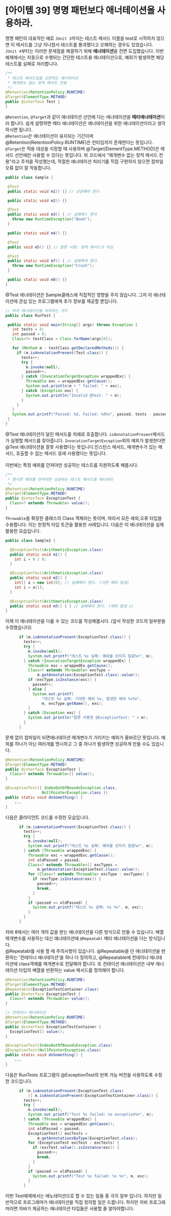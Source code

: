 # [아이템 39] 명명 패턴보다 애너테이션을 사용하라.

명명 패턴의 대표적인 예로 `JUnit 3`까지는 테스트 메서드 이름을 test로 시작하지 않으면 이 메서드를 그냥 지나쳤서 테스트를 통과했다고 오해하는 경우도 있었습니다.</br>
`JUnit 4`부터는 이러한 문제점을 해결하기 위해 **애너테이션**을 전면 도입했습니다. 이번 예제에서는 자동으로 수행되는 간단한 테스트용 애너테이션으로, 예외가 발생하면 해당 테스트를 실패로 처리합니다.

``` java
/**
 * 테스트 메서드임을 선언하는 애너테이션
 * 매개변수 없는 정적 메서드 전용
 */
@Retention(RetentionPolicy.RUNTIME)
@Target(ElementType.METHOD)
public @interface Test {
}
```

`@Retention`, `@Target`과 같이 애너테이션 선언에 다는 애너테이션을 **메타애너테이션**이라 합니다. 쉽게 설명하면 메타 애너테이션은 애너테이션을 위한 애너테이션이라고 생각하시면 됩니다.</br>
`@Retention`은 애너테이션이 유지되는 기간이며 @Retention(RetentionPolicy.RUNTIME)은 런타임까지 존재한다는 뜻입니다.</br>
`@Target`은 적용 대상을 지정할 때 사용하며 @Target(ElementType.METHOD)은 메서드 선언에만 사용할 수 있다는 뜻입니다. 위 코드에서 "매개변수 없는 정적 메서드 전용"라고 주석을 작성했는데, 적절한 애너테이션 처리기를 직접 구현하지 않으면 컴파일 오류 없이 잘 작동합니다.
 </br>

 ``` java
 public class Sample {

  @Test
  public static void m1() {} // 성공해야 한다

  public static void m2() {} 

  @Test
  public static void m3() { // 실패해ㅑ 한다
    throw new RuntimeException("Boom");
  }

  public static void m4() {}

  @Test
  public void m5() {} // 잘못 사용: 정적 메서드가 아님

  @Test
  public static void m7() { // 실패해야 한다
    throw new RuntimeException("Crash");
  }

  public static void m8() {}
}
 ```
 @Test 애너테이션은 Sample클래스에 직접적인 영향을 주지 않습니다. 그저 이 애너테이션에 관심 있는 프로그램에게 추가 정보를 제공할 뿐입니다.

 ``` java
 // 마커 애너테이션을 처리하는 코드
 public class RunTest {

  public static void main(String[] args) throws Exception {
    int tests = 0;
    int passed = 0;
    Class<?> testClass = Class.forName(args[0]);

    for (Method m : testClass.getDeclaredMethods()) {
      if (m.isAnnotationPresent(Test.class)) {
        tests++;
        try {
          m.invoke(null);
          passed++;
        } catch (InvocationTargetException wrappedExc) {
          Throwable exc = wrappedExc.getCause();
          System.out.println(m + " failed: " + exc);
        } catch (Exception exc) {
          System.out.println("Invalid @Test: " + m);
        }
      }
    }
    System.out.printf("Passed: %d, Failed: %d%n", passed, tests - passed);
  }
}
 ```
@Test 애너테이션이 달린 메서드를 차례로 호출합니다. `isAnnotationPresent`메서드가 실행할 메서드를 찾아줍니다. `InvocationTargetException`외의 예외가 발생한다면 @Test 애너테이션을 잘못 사용했다는 뜻입니다.인스턴스 메서드, 매개변수가 있는 메서드, 호출할 수 없는 메서드 등에 사용했다는 뜻입니다. </br></br>
이번에는 특정 예외를 던져야만 성공하는 테스트를 지원하도록 해봅시다.
``` java
/**
 * 명시한 예외를 던져야면 성공하는 테스트 메서드용 에너테이
 */
@Retention(RetentionPolicy.RUNTIME)
@Target(ElementType.METHOD)
public @interface ExceptionTest {
  Class<? extends Throwable> value();
}
```
`Throwable`을 확장한 클래스의 Class 객체라는 뜻이며, 따라서 모든 예외,오류 타입을 수용합니다. 이는 한정적 타입 토큰을 활용한 사례입니다. 다음은 이 애너테이션을 실제 활용한 모습입니다.

``` java
public class Sample2 {

  @ExceptionTest(ArithmeticException.class)
  public static void m1() {
    int i = 0 / 0;
  }

  @ExceptionTest(ArithmeticException.class)
  public static void m2() {
    int[] a = new int[0]; // 실패해야 한다. (다른 예외 발생)
    int i = a[1];
  }

  @ExceptionTest(ArithmeticException.class)
  public static void m3() { } // 실패해야 한다. (예외 발생 x)
}
```

이제 이 애너테이션을 다룰 수 있는 코드를 작성해봅시다. (앞서 작성한 코드의 일부분을 수정했습니다)
``` java
      if (m.isAnnotationPresent(ExceptionTest.class)) {
        tests++;
        try {
          m.invoke(null);
          System.out.printf("테스트 %s 실패: 예외를 던지지 않음%n", m);
        } catch (InvocationTargetException wrappedEx) {
          Throwable exc = wrappedEx.getCause();
          Class<? extends Throwable> excType =
              m.getAnnotation(ExceptionTest.class).value();
          if (excType.isInstance(exc)) {
            passed++;
          } else {
            System.out.printf(
                "테스트 %s 실패: 기대한 예외 %s, 발생한 예외 %s%n",
                m, excType.getName(), exc);
          }
        } catch (Exception exc) {
          System.out.println("잘못 사용한 @ExceptionTest: " + m);
        }
      }

```
문제 없이 컴파일이 되면애너테이션 매개변수가 가리키는 예외가 올바르단 뜻입니다. 예외를 하나가 아닌 여러개를 명시하고 그 중 하나가 발생하면 성공하게 만들 수도 있습니다.
</br>

``` java
@Retention(RetentionPolicy.RUNTIME)
@Target(ElementType.METHOD)
public @interface ExceptionTest {
  Class<? extends Throwable>[] value();
}
```

``` java
@ExceptionTest({ IndexOutOfBoundsException.class,
                NullPointerException.class }) 
public static void doSomething() {
    ...
}
``` 
다음은 클라이언트 코드를 수정한 모습입니다.
``` java
      if (m.isAnnotationPresent(ExceptionTest.class)) {
        tests++;
        try {
          m.invoke(null);
          System.out.printf("테스트 %s 실패: 예외를 던지지 않음%n", m);
        } catch (Throwable wrappedExc) {
          Throwable exc = wrappedExc.getCause();
          int oldPassed = passed;
          Class<? extends Throwable>[] excTypes =
              m.getAnnotation(ExceptionTest.class).value();
          for (Class<? extends Throwable> excType : excTypes) {
            if (excType.isInstance(exc)) {
              passed++;
              break;
            }
          }
          if (passed == oldPassed) {
            System.out.printf("테스트 %s 실패: %s %n", m, exc);
          }
        }
      }
```
자바 8에서는 여러 개의 값을 받는 애너테이션을 다른 방식으로 만들 수 있습니다. 배열 매개변수를 사용하는 대신 애너테이션에 `@Repeatabl` 메타 애너테이션을 다는 방식입니다.</br>
@Repeatabl를 사용 할 때 주의사항이 있습니다. @Repeatable을 단 애너테이션을 반환하는 '컨테이너 애너테이션'을 하나 더 정의하고, @Repeatable에 컨테이너 애너테이션에 class객체를 매개변수로 전달해야 합니다. 또 컨테이션 애너테이션은 내부 애너테이션 타입의 배열을 반환하는 value 메서드를 정의해아 합니다. 

``` java
@Retention(RetentionPolicy.RUNTIME)
@Target(ElementType.METHOD)
@Repeatable(ExceptionTestContainer.class)
public @interface ExceptionTest {
  Class<? extends Throwable> value();
}

// 컨테이너 애너테이션
@Retention(RetentionPolicy.RUNTIME)
@Target(ElementType.METHOD)
public @interface ExceptionTestContainer {
  ExceptionTest[] value();
}

@ExceptionTest(IndexOutOfBoundsException.class)
@ExceptionTest(NullPointerException.class) 
public static void doSomething() {
    ...
}
```
다음은 RunTests 프로그램이 @ExceptionTest의 반복 가능 버전을 사용하도록 수정한 코드입니다.
``` java
      if (m.isAnnotationPresent(ExceptionTest.class)
          || m.isAnnotationPresent(ExceptionTestContainer.class)) {
        tests++;
        try {
          m.invoke(null);
          System.out.printf("Test %s failed: no exception%n", m);
        } catch (Throwable wrappedExc) {
          Throwable exc = wrappedExc.getCause();
          int oldPassed = passed;
          ExceptionTest[] excTests =
              m.getAnnotationsByType(ExceptionTest.class);
          for (ExceptionTest excTest : excTests) {
            if (excTest.value().isInstance(exc)) {
              passed++;
              break;
            }
          }
          if (passed == oldPassed) {
            System.out.printf("Test %s failed: %s %n", m, exc);
          }
        }

```
이번 Test예제에서는 애노테이션으로 할 수 있는 일들 중 극히 일부 입니다. 하지만 일반적으로 프로그래머가 애너테이션을 직접 정의할 일은 드뭅니다. 하지만 자바 프로그래머라면 자바가 제공하는 애너테이션 타입들은 사용할 줄 알아야합니다.